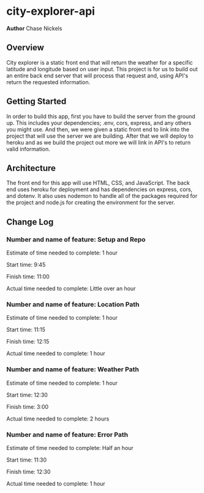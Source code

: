 # city-explorer-api

**Author** Chase Nickels

## Overview

City explorer is a static front end that will return the weather for a specific latitude and longitude based on user input.  This project is for us to build out an entire back end server that will process that request and, using API's return the requested information.

## Getting Started

In order to build this app, first you have to build the server from the ground up.  This includes your dependencies; .env, cors, express, and any others you might use.  And then, we were given a static front end to link into the project that will use the server we are building.  After that we will deploy to heroku and as we build the project out more we will link in API's to return valid information.

## Architecture

The front end for this app will use HTML, CSS, and JavaScript.  The back end uses heroku for deployment and has dependencies on express, cors, and dotenv.  It also uses nodemon to handle all of the packages required for the project and node.js for creating the environment for the server.

## Change Log

### Number and name of feature: Setup and Repo

Estimate of time needed to complete: 1 hour

Start time: 9:45

Finish time: 11:00

Actual time needed to complete: Little over an hour

### Number and name of feature: Location Path

Estimate of time needed to complete: 1 hour

Start time: 11:15

Finish time: 12:15

Actual time needed to complete: 1 hour

### Number and name of feature: Weather Path

Estimate of time needed to complete: 1 hour

Start time: 12:30

Finish time: 3:00

Actual time needed to complete: 2 hours

### Number and name of feature: Error Path

Estimate of time needed to complete: Half an hour

Start time: 11:30

Finish time: 12:30

Actual time needed to complete: 1 hour
